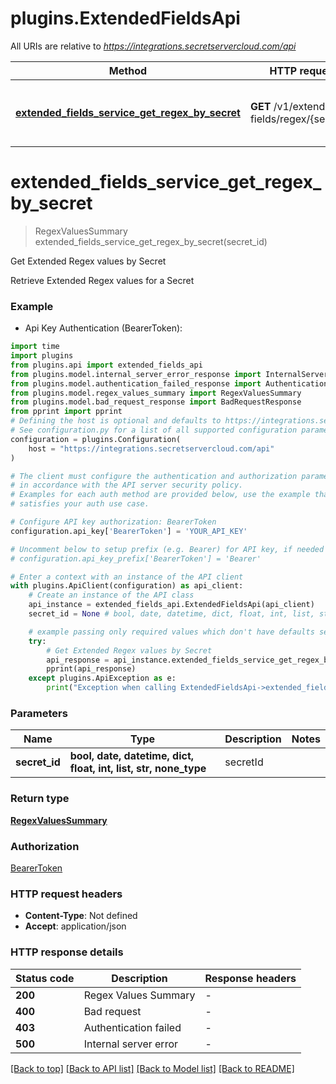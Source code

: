 # plugins.ExtendedFieldsApi

All URIs are relative to *https://integrations.secretservercloud.com/api*

Method | HTTP request | Description
------------- | ------------- | -------------
[**extended_fields_service_get_regex_by_secret**](ExtendedFieldsApi.md#extended_fields_service_get_regex_by_secret) | **GET** /v1/extended-fields/regex/{secretId} | Get Extended Regex values by Secret


# **extended_fields_service_get_regex_by_secret**
> RegexValuesSummary extended_fields_service_get_regex_by_secret(secret_id)

Get Extended Regex values by Secret

Retrieve Extended Regex values for a Secret

### Example

* Api Key Authentication (BearerToken):

```python
import time
import plugins
from plugins.api import extended_fields_api
from plugins.model.internal_server_error_response import InternalServerErrorResponse
from plugins.model.authentication_failed_response import AuthenticationFailedResponse
from plugins.model.regex_values_summary import RegexValuesSummary
from plugins.model.bad_request_response import BadRequestResponse
from pprint import pprint
# Defining the host is optional and defaults to https://integrations.secretservercloud.com/api
# See configuration.py for a list of all supported configuration parameters.
configuration = plugins.Configuration(
    host = "https://integrations.secretservercloud.com/api"
)

# The client must configure the authentication and authorization parameters
# in accordance with the API server security policy.
# Examples for each auth method are provided below, use the example that
# satisfies your auth use case.

# Configure API key authorization: BearerToken
configuration.api_key['BearerToken'] = 'YOUR_API_KEY'

# Uncomment below to setup prefix (e.g. Bearer) for API key, if needed
# configuration.api_key_prefix['BearerToken'] = 'Bearer'

# Enter a context with an instance of the API client
with plugins.ApiClient(configuration) as api_client:
    # Create an instance of the API class
    api_instance = extended_fields_api.ExtendedFieldsApi(api_client)
    secret_id = None # bool, date, datetime, dict, float, int, list, str, none_type | secretId

    # example passing only required values which don't have defaults set
    try:
        # Get Extended Regex values by Secret
        api_response = api_instance.extended_fields_service_get_regex_by_secret(secret_id)
        pprint(api_response)
    except plugins.ApiException as e:
        print("Exception when calling ExtendedFieldsApi->extended_fields_service_get_regex_by_secret: %s\n" % e)
```


### Parameters

Name | Type | Description  | Notes
------------- | ------------- | ------------- | -------------
 **secret_id** | **bool, date, datetime, dict, float, int, list, str, none_type**| secretId |

### Return type

[**RegexValuesSummary**](RegexValuesSummary.md)

### Authorization

[BearerToken](../README.md#BearerToken)

### HTTP request headers

 - **Content-Type**: Not defined
 - **Accept**: application/json


### HTTP response details

| Status code | Description | Response headers |
|-------------|-------------|------------------|
**200** | Regex Values Summary |  -  |
**400** | Bad request |  -  |
**403** | Authentication failed |  -  |
**500** | Internal server error |  -  |

[[Back to top]](#) [[Back to API list]](../README.md#documentation-for-api-endpoints) [[Back to Model list]](../README.md#documentation-for-models) [[Back to README]](../README.md)

